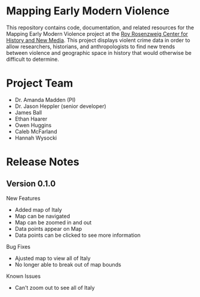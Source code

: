 # Mapping Early Modern Violence

This repository contains code, documentation, and related resources for the Mapping Early Modern Violence project at the [Roy Rosenzweig Center for History and New Media](https://rrchnm.org). This project displays violent crime data in order to allow researchers, historians, and anthropologists to find new trends between violence and geographic space in history that would otherwise be difficult to determine.

# Project Team

- Dr. Amanda Madden (PI)
- Dr. Jason Heppler (senior developer) 
- James Ball
- Ethan Haarer
- Owen Huggins
- Caleb McFarland
- Hannah Wysocki

# Release Notes

## Version 0.1.0

New Features
- Added map of Italy
- Map can be navigated
- Map can be zoomed in and out
- Data points appear on Map
- Data points can be clicked to see more information

Bug Fixes
- Ajusted map to view all of Italy
- No longer able to break out of map bounds

Known Issues
- Can't zoom out to see all of Italy